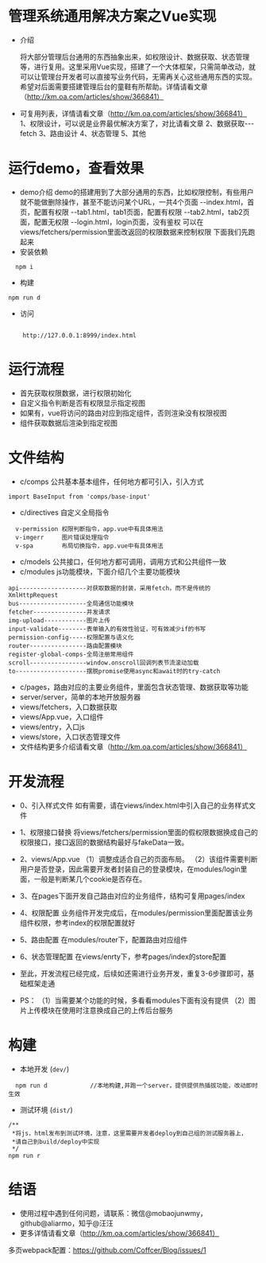 # 管理系统通用解决方案之Vue实现
* 介绍

	将大部分管理后台通用的东西抽象出来，如权限设计、数据获取、状态管理等，进行复用。这里采用Vue实现，搭建了一个大体框架，只需简单改动，就可以让管理台开发者可以直接写业务代码，无需再关心这些通用东西的实现。希望对后面需要搭建管理后台的童鞋有所帮助。详情请看文章（http://km.oa.com/articles/show/366841）
  
* 可复用列表，详情请看文章（http://km.oa.com/articles/show/366841）
    1、权限设计，可以说是业界最优解决方案了，对比请看文章
    2、数据获取---fetch
    3、路由设计
    4、状态管理
    5、其他
	
# 运行demo，查看效果
* demo介绍
  demo的搭建用到了大部分通用的东西，比如权限控制，有些用户就不能做删除操作，甚至不能访问某个URL，一共4个页面
--index.html，首页，配置有权限
--tab1.html，tab1页面，配置有权限
--tab2.html，tab2页面，配置无权限
--login.html，login页面，没有鉴权
  可以在views/fetchers/permission里面改返回的权限数据来控制权限
  下面我们先跑起来
* 安装依赖
```
  npm i
```   
* 构建
```
npm run d
```
* 访问
```

	http://127.0.0.1:8999/index.html 

```
 
# 运行流程
* 首先获取权限数据，进行权限初始化
* 自定义指令判断是否有权限显示指定视图
* 如果有，vue将访问的路由对应到指定组件，否则渲染没有权限视图
* 组件获取数据后渲染到指定视图

# 文件结构
* c/comps
  公共基本基本组件，任何地方都可引入，引入方式
```
import BaseInput from 'comps/base-input'
```
* c/directives
  自定义全局指令
```
  v-permission 权限判断指令，app.vue中有具体用法
  v-imgerr     图片错误处理指令
  v-spa        布局切换指令，app.vue中有具体用法

```
* c/models
  公共接口，任何地方都可调用，调用方式和公共组件一致
* c/modules
  js功能模块，下面介绍几个主要功能模块
```
api-------------------对获取数据的封装，采用fetch，而不是传统的XmlHttpRequest
bus-------------------全局通信功能模块
fetcher---------------并发请求
img-upload------------图片上传
input-validate--------表单输入的有效性验证，可有效减少if的书写
permission-config-----权限配置与语义化
router----------------路由配置模块
register-global-comps-全局注册常用组件
scroll----------------window.onscroll回调列表节流滚动加载
to--------------------摆脱promise使用async和await时的try-catch
```
* c/pages，路由对应的主要业务组件，里面包含状态管理、数据获取等功能
* server/server，简单的本地开放服务器
* views/fetchers，入口数据获取
* views/App.vue，入口组件
* views/entry，入口js
* views/store，入口状态管理文件
* 文件结构更多介绍请看文章（http://km.oa.com/articles/show/366841）

# 开发流程
* 0、引入样式文件
	如有需要，请在views/index.html中引入自己的业务样式文件
* 1、权限接口替换
  将views/fetchers/permission里面的假权限数据换成自己的权限接口，接口返回的数据结构最好与fakeData一致。
* 2、views/App.vue
	（1）调整成适合自己的页面布局。
	（2）该组件需要判断用户是否登录，因此需要开发者封装自己的登录模块，在modules/login里面，一般是判断某几个cookie是否存在。
* 3、在pages下面开发自己路由对应的业务组件，结构可复用pages/index
* 4、权限配置
	业务组件开发完成后，在modules/permission里面配置该业务组件权限，参考index的权限配置就好
* 5、路由配置
	在modules/router下，配置路由对应组件
* 6、状态管理配置
	在views/enrty下，参考pages/index的store配置
* 至此，开发流程已经完成，后续如还需进行业务开发，重复3-6步骤即可，基础框架走通

* PS：
	（1）当需要某个功能的时候，多看看modules下面有没有提供
	（2）图片上传模块在使用时注意换成自己的上传后台服务

# 构建
* 本地开发 (`dev/`)
```
  npm run d            //本地构建,并跑一个server，提供提供热插拔功能，改动即时生效
```

* 测试环境 (`dist/`)
```
/**
 *将js，html发布到测试环境，注意，这里需要开发者deploy到自己组的测试服务器上，
 *请自己到build/deploy中实现
 */
npm run r
```

# 结语
* 使用过程中遇到任何问题，请联系：微信@mobaojunwmy，github@aliarmo，知乎@汪汪
* 更多详情请看文章（http://km.oa.com/articles/show/366841）


多页webpack配置：https://github.com/Coffcer/Blog/issues/1